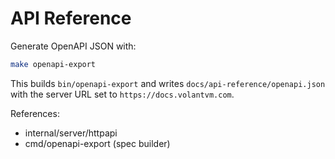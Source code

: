 # API Reference

Generate OpenAPI JSON with:

```bash
make openapi-export
```

This builds `bin/openapi-export` and writes `docs/api-reference/openapi.json` with the server URL set to `https://docs.volantvm.com`.

References:
- internal/server/httpapi
- cmd/openapi-export (spec builder)
